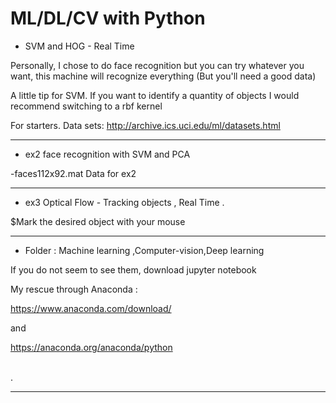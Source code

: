 # ML/DL/CV with Python



*  SVM and HOG - Real Time

Personally, I chose to do face recognition but you can try whatever you want, this machine will recognize everything (But you'll need a good data)

A little tip for SVM. If you want to identify a quantity of objects I would recommend switching to a rbf kernel

For starters.
   Data sets: http://archive.ics.uci.edu/ml/datasets.html

****
* ex2 face recognition with SVM and PCA

-faces112x92.mat Data for ex2 
*****
* ex3 Optical Flow - Tracking objects , Real Time .

$Mark the desired object with your mouse
*****
* Folder : Machine learning  ,Computer-vision,Deep learning

 If you do not seem to see them, download jupyter notebook
 
My rescue through Anaconda :

https://www.anaconda.com/download/

and 

https://anaconda.org/anaconda/python
  
 \
  .
***
